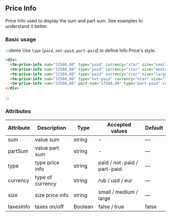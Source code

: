 <style>
.tm-price-info {
  margin-right: 10px;
  margin-bottom: 10px;
}
</style>
## Price Info

Price Info used to display the sum and part sum. See examples to understand it better.

### Basic usage

:::demo Use `type` [`paid`, `not-paid`, `part-paid`] to define Info Price's style.

```html
<div>
  <tm-price-info sum="32560,00" type="paid" currency="star" size="small" taxes-info></tm-price-info>
  <tm-price-info sum="32560,00" type="paid" currency="star" size="medium" taxes-info></tm-price-info>
  <tm-price-info sum="32560,00" type="paid" currency="star" size="large" taxes-info></tm-price-info>
  <tm-price-info sum="32560,00" type="not-paid" currency="star" size="large" taxes-info></tm-price-info>
  <tm-price-info sum="32560,00" part-sum="17560,00" type="part-paid" currency="star" size="large" taxes-info></tm-price-info>
</div>
```
:::


### Attributes
| Attribute      | Description    | Type      | Accepted values       | Default   |
|---------- |-------- |---------- |-------------  |-------- |
| sum     | value sum  | string    |   - |     —    |
| partSum     |  value part sum | string    |   - |     —    |
| type     | type price info  | string    |   paid / not-paid / part-paid |     —    |
| currency     | type of currency  | string    |   rub / usd / eur |     —    |
| size     | size price info  | string    |   small / medium / large |     —    |
| taxesInfo     | taxes on/off  | Boolean    |   false / true |     false    |
